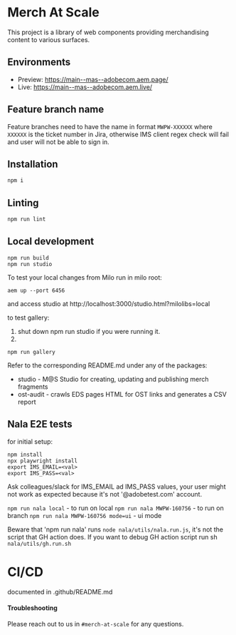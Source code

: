 # Merch At Scale

This project is a library of web components providing merchandising content to various surfaces.

## Environments

- Preview: https://main--mas--adobecom.aem.page/
- Live: https://main--mas--adobecom.aem.live/

## Feature branch name

Feature branches need to have the name in format `MWPW-XXXXXX` where `XXXXXX` is the ticket number in Jira, otherwise IMS client regex check will fail and user will not be able to sign in.

## Installation

```sh
npm i
```

## Linting

```sh
npm run lint
```

## Local development

```
npm run build
npm run studio
```

To test your local changes from Milo run in milo root:

```
aem up --port 6456
```

and access studio at http://localhost:3000/studio.html?milolibs=local

to test gallery:

1. shut down npm run studio if you were running it.
2.

```
npm run gallery
```

Refer to the corresponding README.md under any of the packages:

- studio - M@S Studio for creating, updating and publishing merch fragments
- ost-audit - crawls EDS pages HTML for OST links and generates a CSV report

## Nala E2E tests

for initial setup:

```
npm install
npx playwright install
export IMS_EMAIL=<val>
export IMS_PASS=<val>
```

Ask colleagues/slack for IMS_EMAIL ad IMS_PASS values, your user might not work as expected because it's not '@adobetest.com' account.

`npm run nala local` - to run on local
`npm run nala MWPW-160756` - to run on branch
`npm run nala MWPW-160756 mode=ui` - ui mode

Beware that 'npm run nala' runs `node nala/utils/nala.run.js`, it's not the script that GH action does.
If you want to debug GH action script run sh `nala/utils/gh.run.sh`

# CI/CD

documented in .github/README.md

#### Troubleshooting

Please reach out to us in `#merch-at-scale` for any questions.
